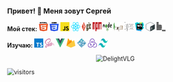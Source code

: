 ### Привет! 👋 Меня зовут Сергей

**Мой стек:**
<code><img height="21" width="21" src="./icons/html-5.svg" alt="HTML5"></code>
<code><img height="21" width="21" src="./icons/css-3.svg" alt="CSS3"></code>
<code><img height="21" width="21" src="./icons/javascript.svg" alt="JS"></code>
<code><img height="21" width="21" src="./icons/react.svg" alt="React"></code>
<code><img height="21" width="21" src="./icons/git.svg" alt="Git"></code>
<code><img height="21" width="21" src="./icons/npm.svg" alt="NPM"></code>
<code><img height="21" width="21" src="./icons/nodejs.svg" alt="node"></code>
<code><img height="21" width="21" src="./icons/mongodb.svg" alt="mongoDB"></code>
<code><img height="21" width="21" src="./icons/express.svg" alt="express"></code>
<code><img height="21" width="21" src="./icons/webstorm.svg" alt="WS"></code>
<code><img height="21" width="21" src="./icons/bash-icon.svg" alt="Bash"></code>
<code><img height="21" width="21" src="./icons/bem.svg" alt="BEM"></code>


**Изучаю:**
<code><img height="21" width="21" src="./icons/typescript-icon.svg" alt="TS"></code>
<code><img height="21" width="21" src="./icons/sass.svg" alt="SASS"></code>
<code><img height="21" width="21" src="./icons/vue.svg" alt="VUE"></code>
<code><img height="21" width="21" src="./icons/firebase.svg" alt="FireBase"></code>
<code><img height="21" width="21" src="./icons/netlify.svg" alt="Netlify"></code>
<code><img height="21" width="21" src="./icons/redux.svg" alt="Redux"></code>
<code><img height="21" width="21" src="./icons/tailwindcss-icon.svg" alt="tailwindcss"></code>

<p align="center">
  <img src="https://github-readme-stats.vercel.app/api/top-langs?username=DelightVLG&show_icons=true&locale=en&layout=compact&count_private=true&theme=gruvbox&hide=python&langs_count=8" alt="DelightVLG" />
</p>


<p><img src="https://visitor-badge.glitch.me/badge?page_id=DelightVLG.DelightVLG" alt="visitors"></p>


<!--
**DelightVLG/DelightVLG** is a ✨ _special_ ✨ repository because its `README.md` (this file) appears on your GitHub profile.

Here are some ideas to get you started:

- 🔭 I’m currently working on ...
- 🌱 I’m currently learning ...
- 👯 I’m looking to collaborate on ...
- 🤔 I’m looking for help with ...
- 💬 Ask me about ...
- 📫 How to reach me: ...
- 😄 Pronouns: ...
- ⚡ Fun fact: ...
-->
